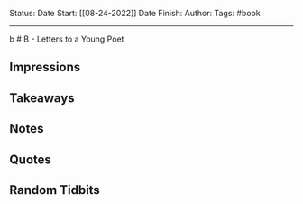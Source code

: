 Status:
Date Start: [[08-24-2022]]
Date Finish:
Author:
Tags: #book
***
 b # B - Letters to a Young Poet

## Impressions

## Takeaways

## Notes

## Quotes

## Random Tidbits
